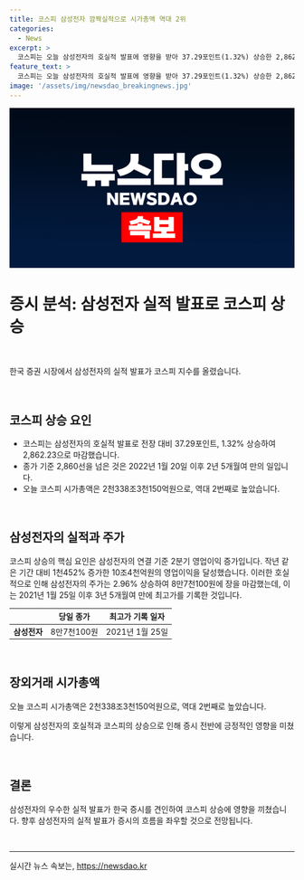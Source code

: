 ```yaml
---
title: 코스피 삼성전자 깜짝실적으로 시가총액 역대 2위
categories:
  - News
excerpt: >
  코스피는 오늘 삼성전자의 호실적 발표에 영향을 받아 37.29포인트(1.32%) 상승한 2,862.23으로 마감했습니다. 이는 2022년 1월 이후 2년 5개월만에 2,860선을 돌파한 것이며, 시가총액도 역대 두 번째로 높았습니다. 삼성전자의 2분기 영업이익은 작년 대비 1,452% 증가한 10조4천억원을 기록했고, 주가는 3년 5개월 만에 최고가를 경신하며 2.96% 상승한 8만7천100원에 마감했습니다. (종합해 150자)
feature_text: >
  코스피는 오늘 삼성전자의 호실적 발표에 영향을 받아 37.29포인트(1.32%) 상승한 2,862.23으로 마감했습니다. 이는 2022년 1월 이후 2년 5개월만에 2,860선을 돌파한 것이며, 시가총액도 역대 두 번째로 높았습니다. 삼성전자의 2분기 영업이익은 작년 대비 1,452% 증가한 10조4천억원을 기록했고, 주가는 3년 5개월 만에 최고가를 경신하며 2.96% 상승한 8만7천100원에 마감했습니다. (종합해 150자)
image: '/assets/img/newsdao_breakingnews.jpg'
---
```


<p><img src="/assets/img/newsdao_breakingnews.jpg" alt="bookingtag 속보" /></p>

<h1>증시 분석: 삼성전자 실적 발표로 코스피 상승</h1>

<p data-ke-size="size16">&nbsp;</p>

<p>한국 증권 시장에서 삼성전자의 실적 발표가 코스피 지수를 올렸습니다.</p>

<p data-ke-size="size16">&nbsp;</p>

<h2 data-ke-size="size26">코스피 상승 요인</h2>

<ul>
  <li>코스피는 삼성전자의 호실적 발표로 전장 대비 37.29포인트, 1.32% 상승하여 2,862.23으로 마감했습니다.</li>
  <li>종가 기준 2,860선을 넘은 것은 2022년 1월 20일 이후 2년 5개월여 만의 일입니다.</li>
  <li>오늘 코스피 시가총액은 2천338조3천150억원으로, 역대 2번째로 높았습니다.</li>
</ul>

<p data-ke-size="size16">&nbsp;</p>

<h2 data-ke-size="size26">삼성전자의 실적과 주가</h2>

<p>코스피 상승의 핵심 요인은 삼성전자의 연결 기준 2분기 영업이익 증가입니다. 작년 같은 기간 대비 1천452% 증가한 10조4천억원의 영업이익을 달성했습니다. 이러한 호실적으로 인해 삼성전자의 주가는 2.96% 상승하여 8만7천100원에 장을 마감했는데, 이는 2021년 1월 25일 이후 3년 5개월여 만에 최고가를 기록한 것입니다.</p>

<table>
    <thead>
        <tr>
            <th>&nbsp;</th>
            <th>당일 종가</th>
            <th>최고가 기록 일자</th>
        </tr>
    </thead>
    <tbody>
        <tr>
            <td><b>삼성전자</b></td>
            <td>8만7천100원</td>
            <td>2021년 1월 25일</td>
        </tr>
    </tbody>
</table>

<p data-ke-size="size16">&nbsp;</p>

<h2 data-ke-size="size26">장외거래 시가총액</h2>

<p>오늘 코스피 시가총액은 2천338조3천150억원으로, 역대 2번째로 높았습니다.</p>

<p>이렇게 삼성전자의 호실적과 코스피의 상승으로 인해 증시 전반에 긍정적인 영향을 미쳤습니다.</p>

<p data-ke-size="size16">&nbsp;</p>

<h2 data-ke-size="size26">결론</h2>

<p>삼성전자의 우수한 실적 발표가 한국 증시를 견인하여 코스피 상승에 영향을 끼쳤습니다. 향후 삼성전자의 실적 발표가 증시의 흐름을 좌우할 것으로 전망됩니다.</p>

<p data-ke-size="size16">&nbsp;</p>

<p><hr></p>
실시간 뉴스 속보는, <a href="https://newsdao.kr" rel="dofollow">https://newsdao.kr</a>


